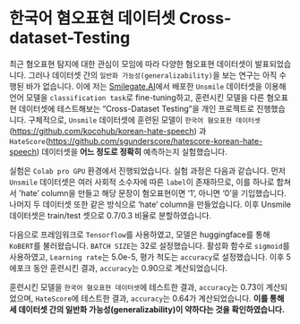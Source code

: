 # 한국어 혐오표현 데이터셋 Cross-dataset-Testing

최근 혐오표현 탐지에 대한 관심이 모임에 따라 다양한 혐오표현 데이터셋이 발표되었습니다. 그러나 데이터셋 간의 `일반화 가능성(generalizability)`을 보는 연구는 아직 수행된 바가 없습니다.
이에 저는 [Smilegate.AI](http://Smilegate.AI)에서 배포한 `Unsmile` 데이터셋을 이용해 언어 모델을 `classification task`로 fine-tuning하고, 훈련시킨 모델을 다른 혐오표현 데이터셋에 테스트해보는 “Cross-Dataset Testing”을 개인 프로젝트로 진행했습니다. 구체적으로, `Unsmile` 데이터셋에 훈련된 모델이 `한국어 혐오표현 데이터셋`(https://github.com/kocohub/korean-hate-speech) 과 `HateScore`(https://github.com/sgunderscore/hatescore-korean-hate-speech) 데이터셋을 __어느 정도로 정확히__ 예측하는지 실험했습니다. 

실험은 `Colab pro GPU` 환경에서 진행되었습니다. 실험 과정은 다음과 같습니다. 먼저 `Unsmile` 데이터셋은 여러 사회적 소수자에 따른 `label`이 존재하므로, 이를 하나로 합쳐서 'hate’ column을 만들고 해당 문장이 혐오표현이면 ‘1’, 아니면 ‘0’을 기입했습니다. 나머지 두 데이터셋 또한 같은 방식으로 ‘hate’ column을 만들었습니다. 이후 Unsmile 데이터셋은 train/test 셋으로 0.7/0.3 비율로 분할하였습니다.  

다음으로 프레임워크로 `Tensorflow`를 사용하였고, 모델은 huggingface를 통해 `KoBERT`를 불러왔습니다. `BATCH SIZE`는 32로 설정했습니다. 활성화 함수로 `sigmoid`를 사용하였고, `Learning rate`는 5.0e-5, 평가 척도는 `accuracy`로 설정했습니다. 이후 5 에포크 동안 훈련시킨 결과, `accuracy`는 0.90으로 계산되었습니다. 

훈련시킨 모델을 `한국어 혐오표현 데이터셋`에 테스트한 결과, `accuracy`는 0.73이 계산되었으며, `HateScore`에 테스트한 결과, `accuracy`는 0.64가 계산되었습니다. 
__이를 통해 세 데이터셋 간의 일반화 가능성(generalizability)이 약하다는 것을 확인하였습니다.__

